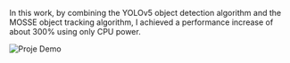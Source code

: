 In this work, by combining the YOLOv5 object detection algorithm and the MOSSE object tracking algorithm, I achieved a performance increase of about 300% using only CPU power.


![Proje Demo](demo-2.gif)
